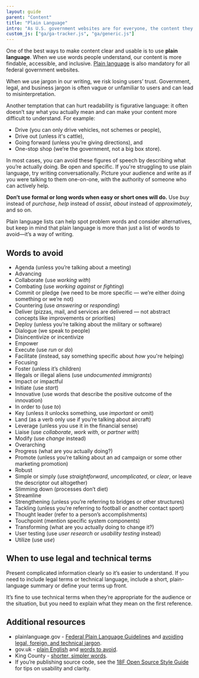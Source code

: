 ```yaml
---
layout: guide
parent: "Content"
title: "Plain Language"
intro: "As U.S. government websites are for everyone, the content they contain should be as straightforward as possible."
custom_js: ["ga/ga-tracker.js", "ga/generic.js"]
---
```


One of the best ways to make content clear and usable is to use **plain language**. When we use words people understand, our content is more findable, accessible, and inclusive. [Plain language](http://www.plainlanguage.gov/) is also mandatory for all federal government websites.

When we use jargon in our writing, we risk losing users’ trust. Government, legal, and business jargon is often vague or unfamiliar to users and can lead to misinterpretation.

Another temptation that can hurt readability is figurative language: it often doesn’t say what you actually mean and can make your content more difficult to understand. For example:

- Drive (you can only drive vehicles, not schemes or people),
- Drive out (unless it's cattle),
- Going forward (unless you’re giving directions), and
- One-stop shop (we’re the government, not a big box store).

In most cases, you can avoid these figures of speech by describing what you’re actually doing. Be open and specific. If you're struggling to use plain language, try writing conversationally. Picture your audience and write as if you were talking to them one-on-one, with the authority of someone who can actively help.

**Don’t use formal or long words when easy or short ones will do.** Use _buy_ instead of _purchase_, _help_ instead of _assist_, _about_ instead of _approximately_, and so on.

Plain language lists can help spot problem words and consider alternatives, but keep in mind that plain language is more than just a list of words to avoid—it’s a way of writing.

## Words to avoid

- Agenda (unless you’re talking about a meeting)
- Advancing
- Collaborate (use _working with_)
- Combating (use _working against_ or _fighting_)
- Commit or pledge (we need to be more specific — we’re either doing something or we’re not)
- Countering (use _answering_ or _responding_)
- Deliver (pizzas, mail, and services are delivered — not abstract concepts like improvements or priorities)
- Deploy (unless you’re talking about the military or software)
- Dialogue (we speak to people)
- Disincentivize or incentivize
- Empower
- Execute (use _run_ or _do_)
- Facilitate (instead, say something specific about _how_ you're helping)
- Focusing
- Foster (unless it’s children)
- Illegals or illegal aliens (use _undocumented immigrants_)
- Impact or impactful
- Initiate (use _start_)
- Innovative (use words that describe the positive outcome of the innovation)
- In order to (use _to_)
- Key (unless it unlocks something, use _important_ or omit)
- Land (as a verb only use if you’re talking about aircraft)
- Leverage (unless you use it in the financial sense)
- Liaise (use _collaborate_, _work with_, or _partner with_)
- Modify (use _change_ instead)
- Overarching
- Progress (what are you actually doing?)
- Promote (unless you’re talking about an ad campaign or some other marketing promotion)
- Robust
- Simple or simply (use _straightforward_, _uncomplicated_, or _clear_, or leave the descriptor out altogether)
- Slimming down (processes don’t diet)
- Streamline
- Strengthening (unless you’re referring to bridges or other structures)
- Tackling (unless you’re referring to football or another contact sport)
- Thought leader (refer to a person’s accomplishments)
- Touchpoint (mention specific system components)
- Transforming (what are you actually doing to change it?)
- User testing (use _user research_ or _usability testing_ instead)
- Utilize (use _use_)

## When to use legal and technical terms

Present complicated information clearly so it’s easier to understand. If you need to include legal terms or technical language, include a short, plain-language summary or define your terms up front.

It’s fine to use technical terms when they’re appropriate for the audience or the situation, but you need to explain what they mean on the first reference.

## Additional resources

* plainlanguage.gov - [Federal Plain Language Guidelines](http://www.plainlanguage.gov/howto/guidelines/FederalPLGuidelines/TOC.cfm) and [avoiding legal, foreign, and technical jargon](http://www.plainlanguage.gov/howto/guidelines/FederalPLGuidelines/writeNoJargon.cfm).
* gov.uk - [plain English](https://www.gov.uk/guidance/content-design/writing-for-gov-uk#plain-english) and [words to avoid](https://www.gov.uk/guidance/style-guide/a-to-z-of-gov-uk-style#words-to-avoid).
* King County - [shorter, simpler words](http://www.kingcounty.gov/exec/styleguide/concisewriting/simplerwords.aspx).
* If you’re publishing source code, see the [18F Open Source Style Guide](https://pages.18f.gov/open-source-guide/) for tips on usability and clarity.
